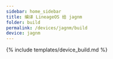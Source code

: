 ```yaml
---
sidebar: home_sidebar
title: 编译 LineageOS 给 jagnm
folder: build
permalink: /devices/jagnm/build
device: jagnm
---
```

{% include templates/device_build.md %}
